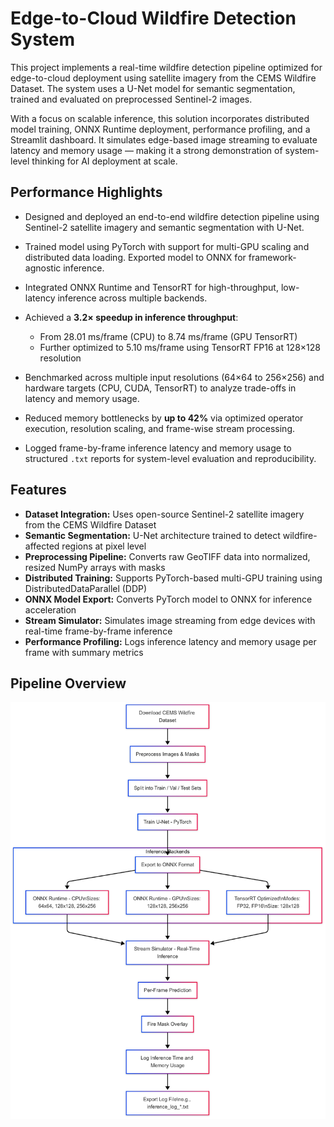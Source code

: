 # Edge-to-Cloud Wildfire Detection System

This project implements a real-time wildfire detection pipeline optimized for edge-to-cloud deployment using satellite imagery from the CEMS Wildfire Dataset. The system uses a U-Net model for semantic segmentation, trained and evaluated on preprocessed Sentinel-2 images.

With a focus on scalable inference, this solution incorporates distributed model training, ONNX Runtime deployment, performance profiling, and a Streamlit dashboard. It simulates edge-based image streaming to evaluate latency and memory usage — making it a strong demonstration of system-level thinking for AI deployment at scale.

## Performance Highlights

- Designed and deployed an end-to-end wildfire detection pipeline using Sentinel-2 satellite imagery and semantic segmentation with U-Net.

- Trained model using PyTorch with support for multi-GPU scaling and distributed data loading. Exported model to ONNX for framework-agnostic inference.

- Integrated ONNX Runtime and TensorRT for high-throughput, low-latency inference across multiple backends.

- Achieved a **3.2× speedup in inference throughput**:
  - From 28.01 ms/frame (CPU) to 8.74 ms/frame (GPU TensorRT)
  - Further optimized to 5.10 ms/frame using TensorRT FP16 at 128×128 resolution

- Benchmarked across multiple input resolutions (64×64 to 256×256) and hardware targets (CPU, CUDA, TensorRT) to analyze trade-offs in latency and memory usage.

- Reduced memory bottlenecks by **up to 42%** via optimized operator execution, resolution scaling, and frame-wise stream processing.

- Logged frame-by-frame inference latency and memory usage to structured `.txt` reports for system-level evaluation and reproducibility.

## Features

- **Dataset Integration:** Uses open-source Sentinel-2 satellite imagery from the CEMS Wildfire Dataset
- **Semantic Segmentation:** U-Net architecture trained to detect wildfire-affected regions at pixel level
- **Preprocessing Pipeline:** Converts raw GeoTIFF data into normalized, resized NumPy arrays with masks
- **Distributed Training:** Supports PyTorch-based multi-GPU training using DistributedDataParallel (DDP)
- **ONNX Model Export:** Converts PyTorch model to ONNX for inference acceleration
- **Stream Simulator:** Simulates image streaming from edge devices with real-time frame-by-frame inference
- **Performance Profiling:** Logs inference latency and memory usage per frame with summary metrics

## Pipeline Overview

![Pipeline Architecture](pipelinearch.png) 